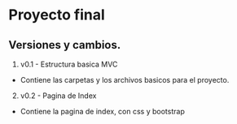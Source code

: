 # Proyecto final #

## Versiones y cambios.

1. v0.1 - Estructura basica MVC
* Contiene las carpetas y los archivos basicos para el proyecto.

2. v0.2 - Pagina de Index
* Contiene la pagina de index, con css y bootstrap